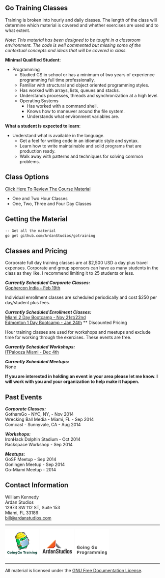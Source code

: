 ## Go Training Classes
Training is broken into hourly and daily classes. The length of the class will determine which material is covered and whether exercises are used and to what extent.

_Note: This material has been designed to be taught in a classroom environment. The code is well commented but missing some of the contextual concepts and ideas that will be covered in class._

**Minimal Qualified Student:**

* Programming
	* Studied CS in school or has a minimum of two years of experience programming full time professionally.
	* Familiar with structural and object oriented programming styles.
	* Has worked with arrays, lists, queues and stacks.
	* Understands processes, threads and synchronization at a high level.
	* Operating Systems
    	* Has worked with a command shell.
    	* Knows how to maneuver around the file system.
    	* Understands what environment variables are.

**What a student is expected to learn:**

* Understand what is available in the language.
    * Get a feel for writing code in an idiomatic style and syntax.
    * Learn how to write maintainable and solid programs that are production ready.
    * Walk away with patterns and techniques for solving common problems. 

## Class Options

[Click Here To Review The Course Material](00-slides/readme.md)

* One and Two Hour Classes
* One, Two, Three and Four Day Classes

## Getting the Material

    -- Get all the material
    go get github.com/ArdanStudios/gotraining

## Classes and Pricing

Corporate full day training classes are at $2,500 USD a day plus travel expenses. Corporate and group sponsors can have as many students in the class as they like. I recommend limiting it to 25 students or less.

**_Currently Scheduled Corporate Classes:_**  
[Gophercon India - Feb 19th](http://www.gophercon.in/go-workshop/)

Individual enrollment classes are scheduled periodically and cost $250 per day/student plus fees.

**_Currently Scheduled Enrollment Classes:_**  
[Miami 2 Day Bootcamp - Nov 21st/22nd](https://www.eventbrite.com/e/go-programming-bootcamp-tickets-13757443885)  
[Edmonton 1 Day Bootcamp - Jan 24th](http://edmontongo.org/workshop/) ** Discounted Pricing

Hour training classes are used for workshops and meetups and exclude time for working through the exercises. These events are free.

**_Currently Scheduled Workshops:_**   
[ITPalooza Miami - Dec 4th](http://itpalooza.com/session/intro-to-go-programming/)

**_Currently Scheduled Meetups:_**   
None

**If you are interested in holding an event in your area please let me know. I will work with you and your organization to help make it happen.**

## Past Events

**_Corporate Classes:_**  
GothamGo - NYC, NY, - Nov 2014  
Wrecking Ball Media - Miami, FL - Sep 2014  
Comcast - Sunnyvale, CA - Aug 2014

**_Workshops:_**  
IronHack Dolphin Stadium - Oct 2014  
Rackspace Workshop - Sep 2014

**_Meetups:_**  
GoSF Meetup - Sep 2014  
Goningen Meetup - Sep 2014  
Go-Miami Meetup - 2014

## Contact Information

William Kennedy  
Ardan Studios  
12973 SW 112 ST, Suite 153  
Miami, FL 33186  
bill@ardanstudios.com

___
[![GoingGo Training](00-slides/images/ggt_logo.png)](http://www.goinggotraining.net)
[![Ardan Studios](00-slides/images/ardan_logo.png)](http://www.ardanstudios.com)
[![GoingGo Blog](00-slides/images/ggb_logo.png)](http://www.goinggo.net)
___
All material is licensed under the [GNU Free Documentation License](https://github.com/ArdanStudios/gotraining/blob/master/LICENSE).